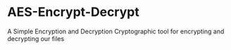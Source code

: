 # AES-Encrypt-Decrypt
A Simple Encryption and Decryption Cryptographic tool for encrypting and decrypting our files
